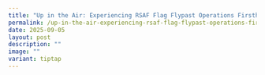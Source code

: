 ```yaml
---
title: "Up in the Air: Experiencing RSAF Flag Flypast Operations Firsthand"
permalink: /up-in-the-air-experiencing-rsaf-flag-flypast-operations-firsthand/
date: 2025-09-05
layout: post
description: ""
image: ""
variant: tiptap
---
```

